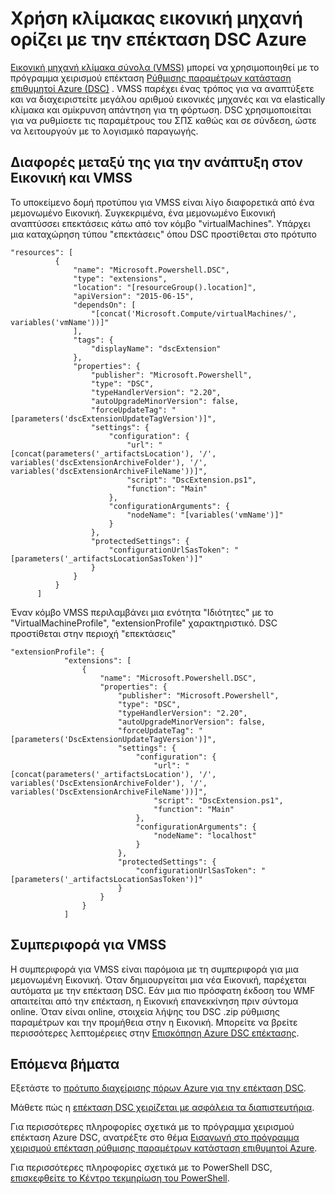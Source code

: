 <properties
   pageTitle="Χρήση επιθυμητοί κατάσταση ρύθμισης παραμέτρων με σύνολα κλίμακα εικονική μηχανή | Microsoft Azure"
   description="Χρήση κλίμακας εικονική μηχανή ορίζει με την επέκταση DSC Azure"
   services="virtual-machine-scale-sets"
   documentationCenter=""
   authors="zjalexander"
   manager="timlt"
   editor=""
   tags="azure-service-management,azure-resource-manager"
   keywords=""/>

<tags
   ms.service="virtual-machine-scale-sets"
   ms.devlang="na"
   ms.topic="article"
   ms.tgt_pltfrm="vm-windows"
   ms.workload="na"
   ms.date="09/15/2016"
   ms.author="zachal"/>

# <a name="using-virtual-machine-scale-sets-with-the-azure-dsc-extension"></a>Χρήση κλίμακας εικονική μηχανή ορίζει με την επέκταση DSC Azure

[Εικονική μηχανή κλίμακα σύνολα (VMSS)](virtual-machine-scale-sets-overview.md) μπορεί να χρησιμοποιηθεί με το πρόγραμμα χειρισμού επέκταση [Ρύθμισης παραμέτρων κατάσταση επιθυμητοί Azure (DSC)](../virtual-machines/virtual-machines-windows-extensions-dsc-overview.md) . VMSS παρέχει ένας τρόπος για να αναπτύξετε και να διαχειριστείτε μεγάλου αριθμού εικονικές μηχανές και να elastically κλίμακα και σμίκρυνση απάντηση για τη φόρτωση. DSC χρησιμοποιείται για να ρυθμίσετε τις παραμέτρους του ΣΠΣ καθώς και σε σύνδεση, ώστε να λειτουργούν με το λογισμικό παραγωγής.

## <a name="differences-between-deploying-to-vm-and-vmss"></a>Διαφορές μεταξύ της για την ανάπτυξη στον Εικονική και VMSS

Το υποκείμενο δομή προτύπου για VMSS είναι λίγο διαφορετικά από ένα μεμονωμένο Εικονική. Συγκεκριμένα, ένα μεμονωμένο Εικονική αναπτύσσει επεκτάσεις κάτω από τον κόμβο "virtualMachines". Υπάρχει μια καταχώρηση τύπου "επεκτάσεις" όπου DSC προστίθεται στο πρότυπο

```
"resources": [
          {
              "name": "Microsoft.Powershell.DSC",
              "type": "extensions",
              "location": "[resourceGroup().location]",
              "apiVersion": "2015-06-15",
              "dependsOn": [
                  "[concat('Microsoft.Compute/virtualMachines/', variables('vmName'))]"
              ],
              "tags": {
                  "displayName": "dscExtension"
              },
              "properties": {
                  "publisher": "Microsoft.Powershell",
                  "type": "DSC",
                  "typeHandlerVersion": "2.20",
                  "autoUpgradeMinorVersion": false,
                  "forceUpdateTag": "[parameters('dscExtensionUpdateTagVersion')]",
                  "settings": {
                      "configuration": {
                          "url": "[concat(parameters('_artifactsLocation'), '/', variables('dscExtensionArchiveFolder'), '/', variables('dscExtensionArchiveFileName'))]",
                          "script": "DscExtension.ps1",
                          "function": "Main"
                      },
                      "configurationArguments": {
                          "nodeName": "[variables('vmName')]"
                      }
                  },
                  "protectedSettings": {
                      "configurationUrlSasToken": "[parameters('_artifactsLocationSasToken')]"
                  }
              }
          }
      ]
```

Έναν κόμβο VMSS περιλαμβάνει μια ενότητα "Ιδιότητες" με το "VirtualMachineProfile", "extensionProfile" χαρακτηριστικό. DSC προστίθεται στην περιοχή "επεκτάσεις"

```
"extensionProfile": {
            "extensions": [
                {
                    "name": "Microsoft.Powershell.DSC",
                    "properties": {
                        "publisher": "Microsoft.Powershell",
                        "type": "DSC",
                        "typeHandlerVersion": "2.20",
                        "autoUpgradeMinorVersion": false,
                        "forceUpdateTag": "[parameters('DscExtensionUpdateTagVersion')]",
                        "settings": {
                            "configuration": {
                                "url": "[concat(parameters('_artifactsLocation'), '/', variables('DscExtensionArchiveFolder'), '/', variables('DscExtensionArchiveFileName'))]",
                                "script": "DscExtension.ps1",
                                "function": "Main"
                            },
                            "configurationArguments": {
                                "nodeName": "localhost"
                            }
                        },
                        "protectedSettings": {
                            "configurationUrlSasToken": "[parameters('_artifactsLocationSasToken')]"
                        }
                    }
                }
            ]
```

## <a name="behavior-for-vmss"></a>Συμπεριφορά για VMSS

Η συμπεριφορά για VMSS είναι παρόμοια με τη συμπεριφορά για μια μεμονωμένη Εικονική. Όταν δημιουργείται μια νέα Εικονική, παρέχεται αυτόματα με την επέκταση DSC. Εάν μια πιο πρόσφατη έκδοση του WMF απαιτείται από την επέκταση, η Εικονική επανεκκίνηση πριν σύντομα online. Όταν είναι online, στοιχεία λήψης του DSC .zip ρύθμισης παραμέτρων και την προμήθεια στην η Εικονική. Μπορείτε να βρείτε περισσότερες λεπτομέρειες στην [Επισκόπηση Azure DSC επέκτασης](../virtual-machines/virtual-machines-windows-extensions-dsc-overview.md).

## <a name="next-steps"></a>Επόμενα βήματα ##
Εξετάστε το [πρότυπο διαχείρισης πόρων Azure για την επέκταση DSC](../virtual-machines/virtual-machines-windows-extensions-dsc-template.md).

Μάθετε πώς η [επέκταση DSC χειρίζεται με ασφάλεια τα διαπιστευτήρια](../virtual-machines/virtual-machines-windows-extensions-dsc-credentials.md). 

Για περισσότερες πληροφορίες σχετικά με το πρόγραμμα χειρισμού επέκταση Azure DSC, ανατρέξτε στο θέμα [Εισαγωγή στο πρόγραμμα χειρισμού επέκταση ρύθμισης παραμέτρων κατάσταση επιθυμητοί Azure](../virtual-machines/virtual-machines-windows-extensions-dsc-overview.md). 

Για περισσότερες πληροφορίες σχετικά με το PowerShell DSC, [επισκεφθείτε το Κέντρο τεκμηρίωση του PowerShell](https://msdn.microsoft.com/powershell/dsc/overview). 



